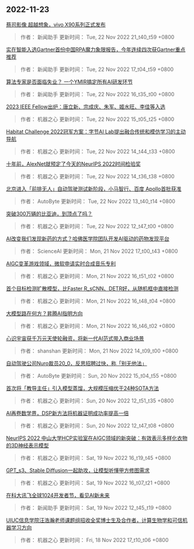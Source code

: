 
## 2022-11-23

 [蔡司影像 超越想象，vivo X90系列正式发布](https://www.jiqizhixin.com/articles/2022-11-22-8)

> 作者： 新闻助手  更新时间： Tue, 22 Nov 2022 21_t40_t59 +0800

 [实在智能入选Gartner首份中国RPA魔力象限报告，今年连续四次获Gartner重点推荐](https://www.jiqizhixin.com/articles/2022-11-22-5)

> 作者： 新闻助手  更新时间： Tue, 22 Nov 2022 17_t04_t59 +0800

 [算法专家是否面临失业？ 一个YMIR搞定所有AI研发环节](https://www.jiqizhixin.com/articles/2022-11-22-6)

> 作者： 新闻助手  更新时间： Tue, 22 Nov 2022 16_t35_t00 +0800

 [2023 IEEE Fellow出炉：唐立新、宗成庆、朱军、姬水旺、李佳等入选](https://www.jiqizhixin.com/articles/2022-11-22-4)

> 作者： 机器之心  更新时间： Tue, 22 Nov 2022 15_t05_t25 +0800

 [Habitat Challenge 2022冠军方案：字节AI Lab提出融合传统和模仿学习的主动导航](https://www.jiqizhixin.com/articles/2022-11-22-3)

> 作者： 机器之心  更新时间： Tue, 22 Nov 2022 14_t44_t33 +0800

 [十年前，AlexNet就预定了今天的NeurIPS 2022时间检验奖](https://www.jiqizhixin.com/articles/2022-11-22-2)

> 作者： 机器之心  更新时间： Tue, 22 Nov 2022 14_t36_t38 +0800

 [北京进入「前排无人」自动驾驶测试新阶段，小马智行、百度 Apollo首批获准](https://www.jiqizhixin.com/articles/2022-11-22)

> 作者： AutoByte  更新时间： Tue, 22 Nov 2022 13_t40_t14 +0800

 [突破300万辆的比亚迪，到顶点了吗？](https://www.jiqizhixin.com/articles/2022-11-22-7)

> 作者： 机器之心  更新时间： Tue, 22 Nov 2022 12_t47_t00 +0800

 [AI改变我们发现新药的方式？哈佛医学院团队开发AI驱动的药物发现平台](https://www.jiqizhixin.com/articles/2022-11-21-7)

> 作者： ScienceAI  更新时间： Mon, 21 Nov 2022 17_t00_t43 +0800

 [AIGC变革游戏领域，微软申请实时合成音乐专利](https://www.jiqizhixin.com/articles/2022-11-21-6)

> 作者： 机器之心  更新时间： Mon, 21 Nov 2022 16_t51_t02 +0800

 [首个目标检测扩散模型，比Faster R_sCNN、DETR好，从随机框中直接检测](https://www.jiqizhixin.com/articles/2022-11-21-5)

> 作者： 机器之心  更新时间： Mon, 21 Nov 2022 16_t48_t04 +0800

 [大模型路在何方？昇腾AI指明方向](https://www.jiqizhixin.com/articles/2022-11-21-4)

> 作者： 机器之心  更新时间： Mon, 21 Nov 2022 16_t46_t02 +0800

 [心识宇宙获千万元天使轮融资，将新一代AI范式带入商业场景](https://www.jiqizhixin.com/articles/2022-11-21)

> 作者： shanshan  更新时间： Mon, 21 Nov 2022 14_t09_t00 +0800

 [自动驾驶公司Nuro裁员20_0，反思招聘过快，称「别无他法」](https://www.jiqizhixin.com/articles/2022-11-20-3)

> 作者： AutoByte  更新时间： Sun, 20 Nov 2022 15_t04_t55 +0800

 [首次将「教导主任」引入模型蒸馏，大规模压缩优于24种SOTA方法](https://www.jiqizhixin.com/articles/2022-11-20-2)

> 作者： 机器之心  更新时间： Sun, 20 Nov 2022 12_t51_t35 +0800

 [AI再卷数学界，DSP新方法将机器证明成功率提高一倍](https://www.jiqizhixin.com/articles/2022-11-20)

> 作者： 机器之心  更新时间： Sun, 20 Nov 2022 12_t47_t08 +0800

 [NeurIPS 2022   中山大学HCP实验室在AIGC领域的新突破：有效表示多样化衣物的3D神经表示模型](https://www.jiqizhixin.com/articles/2022-11-19-3)

> 作者： 机器之心  更新时间： Sat, 19 Nov 2022 16_t19_t45 +0800

 [GPT_s3、Stable Diffusion一起助攻，让模型听懂甲方修图需求](https://www.jiqizhixin.com/articles/2022-11-19-2)

> 作者： 机器之心  更新时间： Sat, 19 Nov 2022 16_t07_t21 +0800

 [在科大讯飞全球1024开发者节，看见AI新未来](https://www.jiqizhixin.com/articles/2022-11-19)

> 作者： 新闻助手  更新时间： Sat, 19 Nov 2022 12_t45_t19 +0800

 [UIUC信息学院汪浩瀚老师课题组招收全奖博士生及合作者，计算生物学和可信机器学习方向](https://www.jiqizhixin.com/articles/2022-11-18-14)

> 作者： 机器之心  更新时间： Fri, 18 Nov 2022 17_t10_t06 +0800

